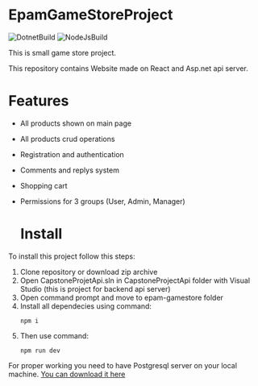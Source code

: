 # EpamGameStoreProject

![DotnetBuild](https://github.com/MrGreenCheezz/EpamGameStoreProject/actions/workflows/dotnet2.yml/badge.svg)
![NodeJsBuild](https://github.com/MrGreenCheezz/EpamGameStoreProject/actions/workflows/node2.js.yml/badge.svg)

This is small game store project.

This repository contains Website made on React and Asp.net api server.

# Features

+ All products shown on main page
+ All products crud operations 
+ Registration and authentication
+ Comments and replys system
+ Shopping cart
+ Permissions for 3 groups (User, Admin, Manager)

  # Install

To install this project follow this steps:

1. Clone repository or download zip archive
2. Open CapstoneProjetApi.sln in CapstoneProjectApi folder with Visual Studio (this is project for backend api server)
3. Open command prompt and move to epam-gamestore folder
4. Install all dependecies using command:
   ```text
   npm i
   ```
5. Then use command:
   ```
   npm run dev
   ```
For proper working you need to have Postgresql server on your local machine.
[You can download it here](https://www.postgresql.org/download/)
